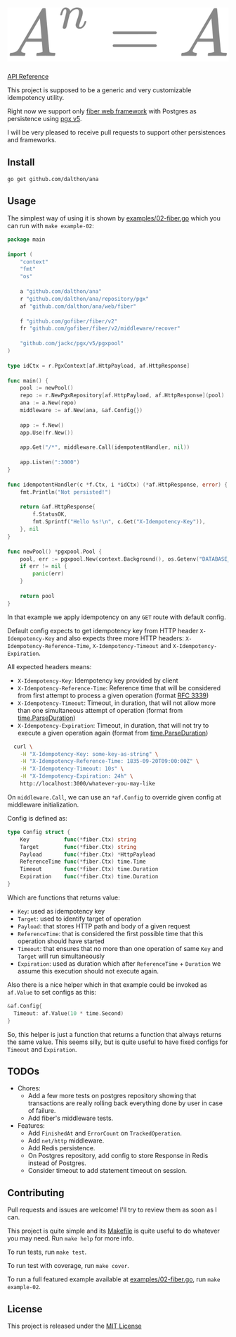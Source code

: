 <h1 align="center">
  <img src="https://raw.githubusercontent.com/dalthon/ana/master/doc/images/a_power_n_equals_a.svg" alt="A^n=A"/>
</h1>

[API Reference][api-reference]

This project is supposed to be a generic and very customizable
idempotency utility.

Right now we support only [fiber web framework][fiber] with Postgres as
persistence using [pgx v5][pgx].

I will be very pleased to receive pull requests to support other persistences
and frameworks.

## Install

```sh
go get github.com/dalthon/ana
```

## Usage

The simplest way of using it is shown by [examples/02-fiber.go][example] which
you can run with `make example-02`:

```go
package main

import (
	"context"
	"fmt"
	"os"

	a "github.com/dalthon/ana"
	r "github.com/dalthon/ana/repository/pgx"
	af "github.com/dalthon/ana/web/fiber"

	f "github.com/gofiber/fiber/v2"
	fr "github.com/gofiber/fiber/v2/middleware/recover"

	"github.com/jackc/pgx/v5/pgxpool"
)

type idCtx = r.PgxContext[af.HttpPayload, af.HttpResponse]

func main() {
	pool := newPool()
	repo := r.NewPgxRepository[af.HttpPayload, af.HttpResponse](pool)
	ana := a.New(repo)
	middleware := af.New(ana, &af.Config{})

	app := f.New()
	app.Use(fr.New())

	app.Get("/*", middleware.Call(idempotentHandler, nil))

	app.Listen(":3000")
}

func idempotentHandler(c *f.Ctx, i *idCtx) (*af.HttpResponse, error) {
	fmt.Println("Not persisted!")

	return &af.HttpResponse{
		f.StatusOK,
		fmt.Sprintf("Hello %s!\n", c.Get("X-Idempotency-Key")),
	}, nil
}

func newPool() *pgxpool.Pool {
	pool, err := pgxpool.New(context.Background(), os.Getenv("DATABASE_URL"))
	if err != nil {
		panic(err)
	}

	return pool
}
```

In that example we apply idempotency on any `GET` route with default config.

Default config expects to get idempotency key from HTTP header
`X-Idempotency-Key` and also expects three more HTTP headers:
`X-Idempotency-Reference-Time`, `X-Idempotency-Timeout` and
`X-Idempotency-Expiration`.

All expected headers means:
* `X-Idempotency-Key`: Idempotency key provided by client
* `X-Idempotency-Reference-Time`: Reference time that will be considered from
first attempt to process a given operation (format [RFC 3339][rfc-time])
* `X-Idempotency-Timeout`: Timeout, in duration, that will not allow more than
one simultaneous attempt of operation (format from [time.ParseDuration][duration])
* `X-Idempotency-Expiration`: Timeout, in duration, that will not try to
execute a given operation again (format from [time.ParseDuration][duration])

```sh
  curl \
    -H "X-Idempotency-Key: some-key-as-string" \
    -H "X-Idempotency-Reference-Time: 1835-09-20T09:00:00Z" \
    -H "X-Idempotency-Timeout: 10s" \
    -H "X-Idempotency-Expiration: 24h" \
    http://localhost:3000/whatever-you-may-like
```

On `middleware.Call`, we can use an `*af.Config` to override given config at
middleware initialization.

Config is defined as:

```go
type Config struct {
	Key           func(*fiber.Ctx) string
	Target        func(*fiber.Ctx) string
	Payload       func(*fiber.Ctx) *HttpPayload
	ReferenceTime func(*fiber.Ctx) time.Time
	Timeout       func(*fiber.Ctx) time.Duration
	Expiration    func(*fiber.Ctx) time.Duration
}
```

Which are functions that returns value:
* `Key`: used as idempotency key
* `Target`: used to identify target of operation 
* `Payload`: that stores HTTP path and body of a given request
* `ReferenceTime`: that is considered the first possible time that this
operation should have started
* `Timeout`: that ensures that no more than one operation of same `Key` and
`Target` will run simultaneously
* `Expiration`: used as duration which after `ReferenceTime` + `Duration` we
assume this execution should not execute again.

Also there is a nice helper which in that example could be invoked as
`af.Value` to set configs as this:

```go
&af.Config{
  Timeout: af.Value(10 * time.Second)
}
```

So, this helper is just a function that returns a function that always returns
the same value. This seems silly, but is quite useful to have fixed configs for
`Timeout` and `Expiration`.

## TODOs

* Chores:
  * Add a few more tests on postgres repository showing that transactions are
  really rolling back everything done by user in case of failure.
  * Add fiber's middleware tests.
* Features:
  * Add `FinishedAt` and `ErrorCount` on `TrackedOperation`.
  * Add `net/http` middleware.
  * Add Redis persistence.
  * On Postgres repository, add config to store Response in Redis instead
  of Postgres.
  * Consider timeout to add statement timeout on session.

## Contributing

Pull requests and issues are welcome! I'll try to review them as soon as I can.

This project is quite simple and its [Makefile][makefile] is quite useful to do
whatever you may need. Run `make help` for more info.

To run tests, run `make test`.

To run test with coverage, run `make cover`.

To run a full featured example available at [examples/02-fiber.go][example], run
`make example-02`.

## License

This project is released under the [MIT License][license]

[api-reference]: https://pkg.go.dev/github.com/dalthon/ana
[duration]:      https://pkg.go.dev/time#ParseDuration
[example]:       examples/02-fiber.go
[fiber]:         https://gofiber.io/
[license]:       https://opensource.org/licenses/MIT
[makefile]:      Makefile
[rfc-time]:      https://www.rfc-editor.org/rfc/rfc3339.html
[pgx]:           https://github.com/jackc/pgx

